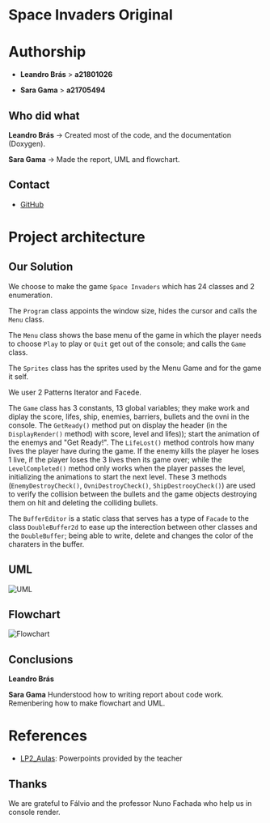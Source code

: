 # **Space Invaders Original**

# Authorship
* __Leandro Brás__ > __a21801026__ 

* __Sara Gama__ > __a21705494__ 

## Who did what
__Leandro Brás__
-> Created most of the code, and the documentation (Doxygen).

__Sara Gama__
-> Made the report, UML and flowchart.

## Contact

* [GitHub](https://github.com/xShadoWalkeR/Space-Invaders)

# Project architecture

## Our Solution
We choose to make the game `Space Invaders` which has 24 classes and 2 enumeration.

The `Program` class appoints the window size, hides the cursor and calls 
the `Menu` class. 

The `Menu` class shows the base menu of the game in which the player needs to
choose `Play` to play or `Quit` get out of the console; and calls the `Game` 
class.

The `Sprites` class has the sprites used by the Menu Game and for the game it self.

We user 2 Patterns Iterator and Facede.

The `Game` class has 3 constants, 13 global variables; they make 
work and diplay the score, lifes, ship, enemies, barriers, bullets and the 
ovni in the console. The `GetReady()` method put on display the header (in the
`DisplayRender()` method) with score, level and lifes)); start the animation of 
the enemys and "Get Ready!". The `LifeLost()` method controls how many lives 
the player have during the game. If the enemy kills the player he loses 1 live, 
if the player loses the 3 lives then its game over; while the `LevelCompleted()` 
method only works when the player passes the level, initializing the animations 
to start the next level.
These 3 methods (`EnemyDestroyCheck()`, `OvniDestroyCheck()`, `ShipDestrooyCheck()`) 
are used to verify the collision between the bullets and the game
objects destroying them on hit and deleting the colliding bullets.

The `BufferEditor` is a static class that serves has a type of `Facade` to the 
class `DoubleBuffer2d` to ease up the interection between other classes and the 
`DoubleBuffer`; being able  to write, delete and changes the color of the 
charaters in the buffer.

## UML
![UML](UML.png)

## Flowchart
![Flowchart](Flowchart.png)

## Conclusions

__Leandro Brás__


__Sara Gama__
Hunderstood how to writing report about code work. Remenbering how to make 
flowchart and UML.

# References
* [LP2_Aulas](https://github.com/VideojogosLusofona/lp2_2019_aulas.git): 
Powerpoints provided by the teacher

## Thanks
We are grateful to Fálvio and the professor Nuno Fachada who help us in 
console render.